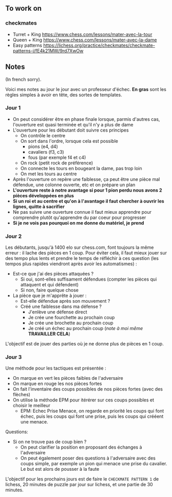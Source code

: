 ## To work on
### checkmates
- Turret + King  https://www.chess.com/lessons/mater-avec-la-tour
- Queen + King https://www.chess.com/lessons/mater-avec-la-dame
- Easy patterns https://lichess.org/practice/checkmates/checkmate-patterns-i/fE4k21MW/9rd7XwOw

## Notes
(In french sorry).

Voici mes notes au jour le jour avec un professeur d'échec.
**En gras** sont les règles simples à avoir en tête, des sortes de templates.

### Jour 1
- On peut considérer être en phase finale lorsque, parmis d'autres cas, l'ouverture est quasi terminée et qu'il n'y a plus de dame
- L'ouverture pour les débutant doit suivre ces principes
  * On contrôle le centre
  * On sort dans l'ordre, lorsque cela est possible
    - pions (e4, d4)
    - cavaliers (f3, c3)
    - fous (par exemple f4 et c4)
  * On rock (petit rock de préférence)
  * On connecte les tours en bougeant la dame, pas trop loin
  * On met les tours au centre
- Après l'ouverture on repère une faiblesse, ça peut être une pièce mal défendue, une colonne ouverte, etc et on prépare un plan
- **L'ouverture reste à notre avantage si pour 1 pion perdu nous avons 2 pièces développées en plus**
- **Si un roi et au centre et qu'on à l'avantage il faut chercher à ouvrir les lignes, quitte à sacrifier**
- Ne pas suivre une ouverture connue il faut mieux apprendre pour comprendre plutôt qu'apprendre du par coeur pour progresser
- **Si je ne vois pas pourquoi on me donne du matériel, je prend**

### Jour 2
Les débutants, jusqu'à 1400 elo sur chess.com, font toujours la même erreur : il lache des pièces en 1 coup.
Pour éviter cela, il faut mieux jouer sur des tempo plus lents et prendre le temps de réfléchir à ces question (les tempos plus rapides viendront après avoir les automatismes) : 
- Est-ce que j'ai des pièces attaquées ?
  * Si oui, sont-elles suffisament défendues (compter les pièces qui attaquent et qui défendent)
  * Si non, faire quelque chose
- La pièce que je m'apprête à jouer :
  * Est-elle défendue après son mouvement ? 
  * Créé une faiblesse dans ma défense ? 
    - J'enlève une défense direct
    - Je crée une fourchette au prochain coup
    - Je crée une brochette au prochain coup
    - Je créé un échec au prochain coup (_note à moi même_ **TRAVAILLER CELA**)

L'objectif est de jouer des parties où je ne donne plus de pièces en 1 coup.

### Jour 3
Une méthode pour les tactiques est présentée :
- On marque en vert les pièces faibles de l'adversaire
- On marque en rouge les nos pièces fortes
- On fait l'inventaire des coups possibles de nos pièces fortes (avec des flèches)
- On utilise la méthode EPM pour itérérer sur ces coups possibles et choisir le meilleur
  * EPM: Echec Prise Menace, on regarde en priorité les coups qui font échec, puis les coups qui font une prise, puis les coups qui crééent une menace.

Questions:
- Si on ne trouve pas de coup bien ? 
  * On peut clarifier la position en proposant des échanges à l'adversaire
  * On peut également poser des questions à l'adversaire avec des coups simple, par exemple un pion qui menace une prise du cavalier. Le but est alors de pousser à la faute
  
L'objectif pour les prochains jours est de faire le `CHECKMATE PATTERN 1` de lichess, 20 minutes de puzzle par jour sur lichess, et une partie de 30 minutes.
